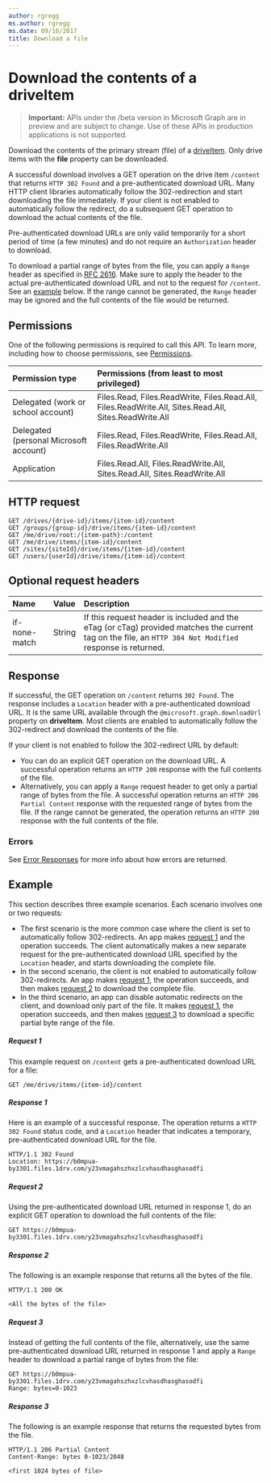 ```yaml
---
author: rgregg
ms.author: rgregg
ms.date: 09/10/2017
title: Download a file
---
```

# Download the contents of a driveItem

> **Important:** APIs under the /beta version in Microsoft Graph are in preview and are subject to change. Use of these APIs in production applications is not supported.

Download the contents of the primary stream (file) of a [driveItem](../resources/driveitem.md). Only drive items with the **file** property can be downloaded.

A successful download involves a GET operation on the drive item `/content` that returns `HTTP 302 Found` and a pre-authenticated download URL. Many HTTP client libraries automatically follow the 302-redirection and start downloading the file immedately. If your client is not enabled to automatically follow the redirect, do a subsequent GET operation to download the actual contents of the file.

Pre-authenticated download URLs are only valid temporarily for a short period of time (a few minutes) and do not require an `Authorization` header to download.

To download a partial range of bytes from the file, you can apply a `Range` header as specified in [RFC 2616](https://www.ietf.org/rfc/rfc2616.txt). Make sure to apply the header to the actual pre-authenticated download URL and not to the request for `/content`. See an [example](#request-3) below. If the range cannot be generated, the `Range` header may be ignored and the full contents of the file would be returned.

## Permissions

One of the following permissions is required to call this API. To learn more, including how to choose permissions, see [Permissions](/graph/permissions-reference).

|Permission type      | Permissions (from least to most privileged)              |
|:--------------------|:---------------------------------------------------------|
|Delegated (work or school account) | Files.Read, Files.ReadWrite, Files.Read.All, Files.ReadWrite.All, Sites.Read.All, Sites.ReadWrite.All    |
|Delegated (personal Microsoft account) | Files.Read, Files.ReadWrite, Files.Read.All, Files.ReadWrite.All    |
|Application | Files.Read.All, Files.ReadWrite.All, Sites.Read.All, Sites.ReadWrite.All |

## HTTP request

<!-- { "blockType": "ignored" } -->

```http
GET /drives/{drive-id}/items/{item-id}/content
GET /groups/{group-id}/drive/items/{item-id}/content
GET /me/drive/root:/{item-path}:/content
GET /me/drive/items/{item-id}/content
GET /sites/{siteId}/drive/items/{item-id}/content
GET /users/{userId}/drive/items/{item-id}/content
```

## Optional request headers

| Name          | Value  | Description                                                                                                                                              |
|:--------------|:-------|:---------------------------------------------------------------------------------------------------------------------------------------------------------|
| if-none-match | String | If this request header is included and the eTag (or cTag) provided matches the current tag on the file, an `HTTP 304 Not Modified` response is returned. |

## Response

If successful, the GET operation on `/content` returns `302 Found`. The response includes a `Location` header with a pre-authenticated download URL. It is the same URL available through the `@microsoft.graph.downloadUrl` property on **driveItem**. Most clients are enabled to automatically follow the 302-redirect and download the contents of the file.

If your client is not enabled to follow the 302-redirect URL by default:

- You can do an explicit GET operation on the download URL. A successful operation returns an `HTTP 200` response with the full contents of the file.
- Alternatively, you can apply a `Range` request header to get only a partial range of bytes from the file. A successful operation returns an `HTTP 206 Partial Content` response with the requested range of bytes from the file. If the range cannot be generated, the operation returns an `HTTP 200` response with the full contents of the file.

### Errors

See [Error Responses][error-response] for more info about how errors are returned.

## Example
This section describes three example scenarios. Each scenario involves one or two requests:

- The first scenario is the more common case where the client is set to automatically follow 302-redirects. An app makes [request 1](#request-1) and the operation succeeds. The client automatically makes a new separate request for the pre-authenticated download URL specified by the `Location` header, and starts downloading the complete file.
- In the second scenario, the client is not enabled to automatically follow 302-redirects. An app makes [request 1](#request-1), the operation succeeds, and then makes [request 2](#request-2) to download the complete file.
- In the third scenario, an app can disable automatic redirects on the client, and download only part of the file. It makes [request 1](#request-1), the operation succeeds, and then makes [request 3](#request-3) to download a specific partial byte range of the file.

##### Request 1 
This example request on `/content` gets a pre-authenticated download URL for a file:

<!-- { "blockType": "request", "name": "download-item-content", "scopes": "files.read" } -->

```http
GET /me/drive/items/{item-id}/content
```

##### Response 1
Here is an example of a successful response. The operation returns a `HTTP 302 Found` status code, and a `Location` header that indicates a temporary, pre-authenticated download URL for the file.

<!-- { "blockType": "response", "name": "download-item-content", "@odata.type": "stream" } -->

```http
HTTP/1.1 302 Found
Location: https://b0mpua-by3301.files.1drv.com/y23vmagahszhxzlcvhasdhasghasodfi
```

##### Request 2
Using the pre-authenticated download URL returned in response 1, do an explicit GET operation to download the full contents of the file:

<!-- { "blockType": "request", "name": "download-item-full", "scopes": "files.read" } -->
```http
GET https://b0mpua-by3301.files.1drv.com/y23vmagahszhxzlcvhasdhasghasodfi
```

##### Response 2
The following is an example response that returns all the bytes of the file.
<!-- { "blockType": "response", "name": "download-item-full", "@odata.type": "stream" } -->

```http
HTTP/1.1 200 OK

<All the bytes of the file>
```

##### Request 3

Instead of getting the full contents of the file, alternatively, use the same pre-authenticated download URL returned in response 1 and apply a `Range` header to download a partial range of bytes from the file: 

<!-- { "blockType": "request", "name": "download-item-partial", "scopes": "files.read" } -->

```http
GET https://b0mpua-by3301.files.1drv.com/y23vmagahszhxzlcvhasdhasghasodfi
Range: bytes=0-1023
```

##### Response 3
The following is an example response that returns the requested bytes from the file.

<!-- { "blockType": "response", "name": "download-item-partial", "@odata.type": "stream" } -->

```http
HTTP/1.1 206 Partial Content
Content-Range: bytes 0-1023/2048

<first 1024 bytes of file>
```

[error-response]: /graph/errors

<!-- {
  "type": "#page.annotation",
  "description": "Download the contents of a driveItem.",
  "keywords": "",
  "section": "documentation",
  "tocPath": "Items/Download"
} -->
